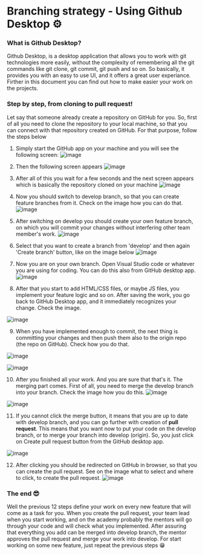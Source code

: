 # Branching strategy - Using Github Desktop ⚙️

### What is Github Desktop? 
Github Desktop, is a desktop application that allows you to work with git technologies more easily, 
without the complexity of remembering all the git commands like git clone, git commit, git push and so on. So basically, it provides you with an easy to use UI, and it offers a great user experiance. Firther in this document you can find out how to make easier your work on the projects.

### Step by step, from cloning to pull request!
Let say that someone already create a repository on GitHub for you. So, first of all you need to clone the repository to your local machine, so that you can connect with that repository created on GitHub. For that purpose, follow the steps below

1. Simply start the GitHub app on your machine and you will see the following screen:
![image](https://github.com/martinpano/Branching-strategy/blob/master/BranchingStrategy/git-clone_1.png)

2. Then the following screen appears
![image](https://github.com/martinpano/Branching-strategy/blob/master/BranchingStrategy/git-clone_2.png)

3. After all of this you wait for a few seconds and the next screen appears which is basically the repository cloned on your machine
![image](https://github.com/martinpano/Branching-strategy/blob/master/BranchingStrategy/repository-screen.png)

4. Now you should switch to develop branch, so that you can create feature branches from it. Check on the image how you can do that.
![image](https://github.com/martinpano/Branching-strategy/blob/master/BranchingStrategy/develop-switch.png)

5. After switching on develop you should create your own feature branch, on which you will commit your changes without interfering other team member's work. 
![image](https://github.com/martinpano/Branching-strategy/blob/master/BranchingStrategy/create-branch_1.png)

6. Select that you want to create a branch from 'develop' and then again 'Create branch' button, like on the image below
![image](https://github.com/martinpano/Branching-strategy/blob/master/BranchingStrategy/create-branch_2.png)

7. Now you are on your own branch. Open Visual Studio code or whatever you are using for coding. You can do this also from GitHub desktop app. 
![image](https://github.com/martinpano/Branching-strategy/blob/master/BranchingStrategy/vscode-open.png)

8. After that you start to add HTML/CSS files, or maybe JS files, you implement your feature logic and so on. After saving the work, you go back to GitHub Desktop app, and it immediately recognizes your change. Check the image.

![image](https://github.com/martinpano/Branching-strategy/blob/master/BranchingStrategy/change-made.png)

9. When you have implemented enough to commit, the next thing is committing your changes and then push them also to the origin repo (the repo on GitHub). Check how you do that.

![image](https://github.com/martinpano/Branching-strategy/blob/master/BranchingStrategy/commit.png)

![image](https://github.com/martinpano/Branching-strategy/blob/master/BranchingStrategy/push.png)

10. After you finished all your work. And you are sure that that's it. The merging part comes. First of all, you need to merge the develop branch into your branch. Check the image how you do this.
![image](https://github.com/martinpano/Branching-strategy/blob/master/BranchingStrategy/merge-locally_1.png)

![image](https://github.com/martinpano/Branching-strategy/blob/master/BranchingStrategy/merge-locall_2.png)

11. If you cannot click the merge button, it means that you are up to date with develop branch, and you can go further with creation of **pull request**. This means that you want now to put your code on the develop branch, or to merge your branch into develop (origin). So, you just click on Create pull request button from the GitHub desktop app.

![image](https://github.com/martinpano/Branching-strategy/blob/master/BranchingStrategy/pull-request_1.png)

12. After clicking you should be redirected on GitHub in browser, so that you can create the pull request. See on the image what to select and where to click, to create the pull request. 
![image](https://github.com/martinpano/Branching-strategy/blob/master/BranchingStrategy/pull-request_2.png)

### The end 😎
Well the previous 12 steps define your work on every new feature that will come as a task for you. When you create the pull request, your team lead when you start working, and on the academy probably the mentors
will go through your code and will check what you implemented. After assuring that everything you add can be merged into develop branch, the mentor approves the pull request and merge your work into develop. For start working on some new feature, just repeat the previous steps 😁
